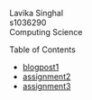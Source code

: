 ---
---

Lavika Singhal\
s1036290\
Computing Science

Table of Contents
- [blogpost1](blogpost1.md)
- [assignment2](assignment2)
- [assignment3](Assignment3.md)

